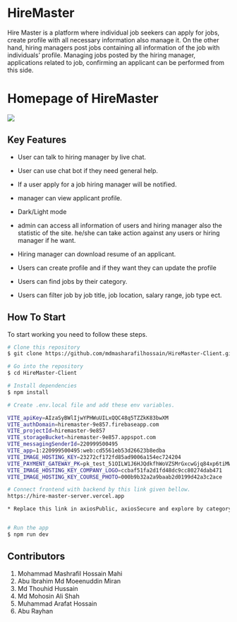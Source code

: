 # HireMaster
Hire Master is a platform where individual job seekers can apply for jobs, create profile with all necessary information also manage it. On the other hand, hiring managers post jobs containing all information of the job with individuals’ profile. Managing jobs posted by the hiring manager, applications related to job, confirming an applicant can be performed from this side.



# Homepage of HireMaster

![](https://i.ibb.co/VNs1WfR/screencapture-localhost-5173-2024-03-07-14-37-27.jpg)


## Key Features

* User can talk to hiring manager by live chat.

* User can use chat bot if they need general help.
  
* If a user apply for a job hiring manager will be notified.  

* manager can view applicant profile.

* Dark/Light mode

* admin can access all information of users and hiring manager also the statistic of the site. he/she can take action against any users or hiring manager if he want.

* Hiring manager can download resume of an applicant.

* Users can create profile and if they want they can update the profile

* Users can find jobs by their category.

* Users can filter job by job title, job location, salary range, job type ect.


## How To Start

To start working you need to follow these steps.

```bash
# Clone this repository
$ git clone https://github.com/mdmasharafilhossain/HireMaster-Client.git

# Go into the repository
$ cd HireMaster-Client

# Install dependencies
$ npm install

# Create .env.local file and add these env variables.

VITE_apiKey=AIzaSyBWlIjwYPHWuUILxQQC48q5TZZkK83bwXM 
VITE_authDomain=hiremaster-9e857.firebaseapp.com
VITE_projectId=hiremaster-9e857
VITE_storageBucket=hiremaster-9e857.appspot.com
VITE_messagingSenderId=220999500495
VITE_app=1:220999500495:web:cd5561eb53d26623b8edba
VITE_IMAGE_HOSTING_KEY=23272cf172fd85ad9006a154ec724204
VITE_PAYMENT_GATEWAY_PK=pk_test_51OILW1J6HJQdkfhWoVZSMrGxcwGjq84xp6tiMWTTLI8XjyOSYrfhxnPlqXjIwdXQqYmPzBUVfchI1BzIY1iQrwoB009SocRKXc
VITE_IMAGE_HOSTING_KEY_COMPANY_LOGO=ccbaf51fa2d1fd48dc9cc80274dab471
VITE_IMAGE_HOSTING_KEY_COURSE_PHOTO=000b9b32a2a9baab2d0199d42a3c2ace

# Connect frontend with backend by this link given bellow.
https://hire-master-server.vercel.app

* Replace this link in axiosPublic, axiosSecure and explore by category if needed.


# Run the app
$ npm run dev

```




## Contributors
1. Mohammad Mashrafil Hossain Mahi
2. Abu Ibrahim Md Moeenuddin Miran
3. Md Thouhid Hussain
4. Md Mohosin Ali Shah
5. Muhammad Arafat Hossain
6. Abu Rayhan










